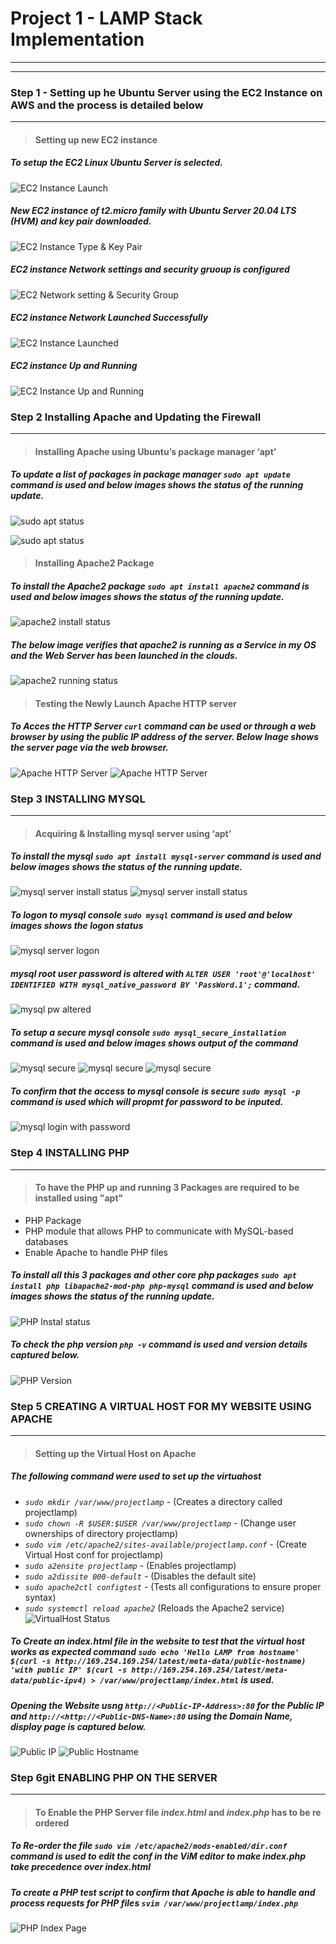 # Project 1 - LAMP Stack Implementation
___
___

### **Step 1 - Setting up he Ubuntu Server using the EC2 Instance on AWS and the process is detailed below**
___
>#### Setting up new EC2 instance
#####  To setup the EC2 Linux Ubuntu Server is selected.
![EC2 Instance Launch](./Project_1_Images/EC2%20Inatance%20Lauch.PNG)

##### New EC2 instance of t2.micro family with Ubuntu Server 20.04 LTS (HVM) and key pair downloaded.
![EC2 Instance Type & Key Pair](./Project_1_Images/Intance%20Type_KeyPair.PNG)

##### EC2 instance Network settings and security gruoup is configured

 ![EC2 Network setting & Security Group](./Project_1_Images/EC2%20Instance%20Network_Security%20Settings.PNG)

##### EC2 instance Network Launched Successfully

![EC2 Instance Launched](./Project_1_Images/EC2%20Instance%20Lauched.PNG)

##### EC2 instance Up and Running
![EC2 Instance Up and Running](./Project_1_Images/EC2%20Instance%20Up%20and%20Running.PNG)

### **Step 2 Installing Apache and Updating the Firewall**
___
>#### Installing Apache using Ubuntu’s package manager ‘apt’

#####  To update a list of packages in package manager *`sudo apt update`* command is used and below images shows the status of the running update.


![sudo apt status](./Project_1_Images/sudo_apt_update_1.PNG)

![sudo apt status](./Project_1_Images/sudo_app_update_2.PNG)

>#### Installing Apache2 Package 

#####  To install the Apache2 package *`sudo apt install apache2`* command is used and below images shows the status of the running update.

![apache2 install status](./Project_1_Images/sudo_instal%20apache2_1.PNG)

#####  The below image verifies that apache2 is running as a Service in my OS and the Web Server has been launched in the clouds.

![apache2 running status](./Project_1_Images/apache2_running_status.PNG)


>#### Testing the Newly Launch Apache HTTP server

#####  To Acces the HTTP Server  *`curl`* command can be used or through a web browser by using the public IP address of the server. Below Inage shows the server page via the web browser.

![Apache HTTP Server](./Project_1_Images/webserver_page.PNG)
![Apache HTTP Server](./Project_1_Images/webserver_page1a.PNG)

### **Step 3 INSTALLING MYSQL**
___

>#### Acquiring & Installing mysql server  using ‘apt’
#####  To install the mysql *`sudo apt install mysql-server`* command is used and below images shows the status of the running update.

![mysql server install status](./Project_1_Images/sudo_instal_mysql.PNG)
![mysql server install status](./Project_1_Images/sudo_instal_mysql_1a.PNG)
#####  To logon to mysql console *`sudo mysql`* command is used and below images shows the logon status
![mysql server logon](./Project_1_Images/sudo_mysql_login.PNG)
#####  mysql root user password is altered with *`ALTER USER 'root'@'localhost' IDENTIFIED WITH mysql_native_password BY 'PassWord.1';`* command.
![mysql pw altered](./Project_1_Images/mysql_password_altered.PNG)
#####  To setup a secure  mysql console *`sudo mysql_secure_installation`* command is used and below images shows output of the command
![mysql secure](./Project_1_Images/mysql_secure.PNG)
![mysql secure](./Project_1_Images/mysql_secure1a.PNG)
![mysql secure](./Project_1_Images/mysql_secure1b.PNG)
#####  To confirm that the access to mysql console is secure *`sudo mysql -p`* command is used which will propmt for password to be inputed.

![mysql login with password](./Project_1_Images/mysql_login_pasword.PNG)


### **Step 4 INSTALLING PHP**
___
>#### To have the PHP up and running 3 Packages are required to be installed using "apt" 
* PHP Package
* PHP module that allows PHP to communicate with MySQL-based databases
* Enable Apache to handle PHP files
#####  To install all this 3 packages and other core php packages *`sudo apt install php libapache2-mod-php php-mysql`* command is used and below images shows the status of the running update.
![PHP Instal status](./Project_1_Images/php_install.PNG)
#####  To check the php version *`php -v`* command is used and version details captured below.
![PHP Version](./Project_1_Images/php_version.PNG)
### **Step 5  CREATING A VIRTUAL HOST FOR MY WEBSITE USING APACHE**
___
>#### Setting up the Virtual Host on Apache 
#####  The following command were used to set up the virtuahost
* *`sudo mkdir /var/www/projectlamp`* - (Creates a directory called  projectlamp)
* *`sudo chown -R $USER:$USER /var/www/projectlamp`* - (Change user ownerships of directory projectlamp)
* *`sudo vim /etc/apache2/sites-available/projectlamp.conf`* - (Create Virtual Host conf for projectlamp)
* *`sudo a2ensite projectlamp`* - (Enables projectlamp)
* *`sudo a2dissite 000-default`* - (Disables the  default site)
* *`sudo apache2ctl configtest`* - (Tests all configurations to ensure proper syntax)
* *`sudo systemctl reload apache2`* (Reloads the  Apache2 service)
![VirtualHost Status](./Project_1_Images/commands_virtual_host.PNG)
#####  To Create an index.html file in the website to  test that the virtual host works as expected command *`sudo echo 'Hello LAMP from hostname' $(curl -s http://169.254.169.254/latest/meta-data/public-hostname) 'with public IP' $(curl -s http://169.254.169.254/latest/meta-data/public-ipv4) > /var/www/projectlamp/index.html`* is used.
#####  Opening the Website usng *`http://<Public-IP-Address>:80`* for the Public IP and *`http://<http://<Public-DNS-Name>:80`* using the Domain Name, display page is captured below.
![Public IP](./Project_1_Images/projectlamp_PublicIP.PNG)
![Public Hostname](./Project_1_Images/projectlamp_public_hostname.PNG)
### **Step 6git ENABLING PHP ON THE SERVER**
___
>#### To Enable the PHP Server file *index.html* and *index.php* has to be re ordered
#####  To Re-order the file *`sudo vim /etc/apache2/mods-enabled/dir.conf`* command is used to edit the conf in the ViM editor to make *index.php* take precedence over *index.html*
##### To create a PHP test script to confirm that Apache is able to handle and process requests for PHP files *`svim /var/www/projectlamp/index.php`*
![PHP Index Page](./Project_1_Images/php_landing.PNG)
